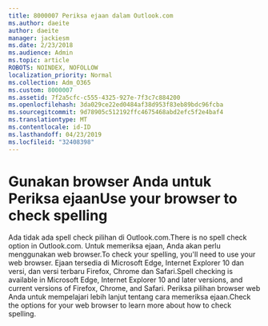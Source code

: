 ```yaml
---
title: 8000007 Periksa ejaan dalam Outlook.com
ms.author: daeite
author: daeite
manager: jackiesm
ms.date: 2/23/2018
ms.audience: Admin
ms.topic: article
ROBOTS: NOINDEX, NOFOLLOW
localization_priority: Normal
ms.collection: Adm_O365
ms.custom: 8000007
ms.assetid: 7f2a5cfc-c555-4325-927e-7f3c7c884200
ms.openlocfilehash: 3da029ce22ed0484af38d953f83eb89bdc96fcba
ms.sourcegitcommit: 9d78905c512192ffc4675468abd2efc5f2e4baf4
ms.translationtype: MT
ms.contentlocale: id-ID
ms.lasthandoff: 04/23/2019
ms.locfileid: "32408398"
---
```

# <a name="use-your-browser-to-check-spelling"></a><span data-ttu-id="4a427-102">Gunakan browser Anda untuk Periksa ejaan</span><span class="sxs-lookup"><span data-stu-id="4a427-102">Use your browser to check spelling</span></span>

<span data-ttu-id="4a427-103">Ada tidak ada spell check pilihan di Outlook.com.</span><span class="sxs-lookup"><span data-stu-id="4a427-103">There is no spell check option in Outlook.com.</span></span> <span data-ttu-id="4a427-104">Untuk memeriksa ejaan, Anda akan perlu menggunakan web browser.</span><span class="sxs-lookup"><span data-stu-id="4a427-104">To check your spelling, you'll need to use your web browser.</span></span> <span data-ttu-id="4a427-105">Ejaan tersedia di Microsoft Edge, Internet Explorer 10 dan versi, dan versi terbaru Firefox, Chrome dan Safari.</span><span class="sxs-lookup"><span data-stu-id="4a427-105">Spell checking is available in Microsoft Edge, Internet Explorer 10 and later versions, and current versions of Firefox, Chrome, and Safari.</span></span> <span data-ttu-id="4a427-106">Periksa pilihan browser web Anda untuk mempelajari lebih lanjut tentang cara memeriksa ejaan.</span><span class="sxs-lookup"><span data-stu-id="4a427-106">Check the options for your web browser to learn more about how to check spelling.</span></span>
  

